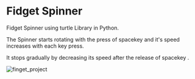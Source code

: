 # Fidget Spinner
Fidget Spinner using turtle Library in Python.

The Spinner starts rotating with the press of spacekey and it's speed increases with each key press.

It stops gradually by decreasing its speed after the release of spacekey .

![finget_project](https://user-images.githubusercontent.com/48902030/121767411-aaacde00-cb75-11eb-8d1a-3877a8b31269.PNG)
